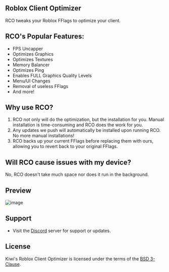 ## Roblox Client Optimizer
RCO tweaks your Roblox FFlags to optimize your client.

## RCO's Popular Features:
- FPS Uncapper
- Optimizes Graphics
- Optimizes Textures
- Memory Balancer
- Optimizes Ping
- Enables FULL Graphics Quality Levels
- Menu/UI Changes
- Removal of useless FFlags
- And more!

## Why use RCO?
  1. RCO not only will do the optimization, but the installation for you. Manual installation is time-consuming and RCO does the work for you.
  2. Any updates we push will automatically be installed upon running RCO. No more manual installations!
  3. RCO backs up your current FFlags before replacing them with ours, allowing you to revert back to your original FFlags.

## Will RCO cause issues with my device?
No, RCO doesn't take much space nor does it run in the background.

## Preview
![image](https://media.discordapp.net/attachments/1102438319163441154/1204281008388571186/image.png?ex=65d42916&is=65c1b416&hm=ae05cc54c6eacca0960aec4cdf414de952e1c638a83849ac9d723ee2d5b2f97f&=&format=png&quality=lossless)

## Support
- Visit the [Discord](https://discord.gg/CZUfHYHtZr) server for support or updates.


## License
Kiwi's Roblox Client Optimizer is licensed under the terms of the [BSD 3-Clause](LICENSE.md).
